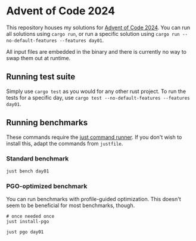 # Advent of Code 2024

This repository houses my solutions for [Advent of Code 2024](https://adventofcode.com/2024). You can run all solutions
using `cargo run`, or run a specific solution using `cargo run --no-default-features --features day01`.

All input files are embedded in the binary and there is currently no way to swap them out at runtime.

## Running test suite

Simply use `cargo test` as you would for any other rust project. To run the tests for a specific day, use
`cargo test --no-default-features --features day01`.

## Running benchmarks

These commands require the [just command runner](https://just.systems). If you don't wish to
install this, adapt the commands from `justfile`.

### Standard benchmark

```shell
just bench day01
```

### PGO-optimized benchmark

You can run benchmarks with profile-guided optimization. This doesn't seem to be beneficial for most benchmarks, though.

```shell
# once needed once
just install-pgo

just pgo day01
```

